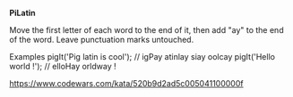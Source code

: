 **PiLatin**

Move the first letter of each word to the end of it, then add "ay" to the end of the word. Leave punctuation marks untouched.

Examples
pigIt('Pig latin is cool'); // igPay atinlay siay oolcay
pigIt('Hello world !');     // elloHay orldway !

https://www.codewars.com/kata/520b9d2ad5c005041100000f
